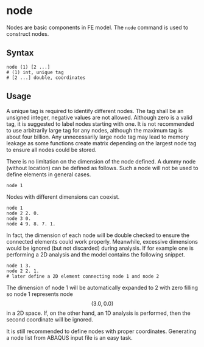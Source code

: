 # node

Nodes are basic components in FE model. The `node` command is used to construct nodes.

## Syntax

```
node (1) [2 ...]
# (1) int, unique tag
# [2 ...] double, coordinates
```

## Usage

A unique tag is required to identify different nodes. The tag shall be an unsigned integer, negative values are not allowed. Although zero is a valid tag, it is suggested to label nodes starting with one. It is not recommended to use arbitrarily large tag for any nodes, although the maximum tag is about four billion. Any unnecessarily large node tag may lead to memory leakage as some functions create matrix depending on the largest node tag to ensure all nodes could be stored.

There is no limitation on the dimension of the node defined. A dummy node (without location) can be defined as follows. Such a node will not be used to define elements in general cases.

```
node 1
```

Nodes with different dimensions can coexist.

```
node 1
node 2 2. 0.
node 3 0.
node 4 9. 8. 7. 1.
```

In fact, the dimension of each node will be double checked to ensure the connected elements could work properly. Meanwhile, excessive dimensions would be ignored (but not discarded) during analysis. If for example one is performing a 2D analysis and the model contains the following snippet.

```
node 1 3.
node 2 2. 1.
# later define a 2D element connecting node 1 and node 2
```

The dimension of node 1 will be automatically expanded to 2 with zero filling so node 1 represents node $$(3.0,0.0)$$ in a 2D space. If, on the other hand, an 1D analysis is performed, then the second coordinate will be ignored.

It is still recommended to define nodes with proper coordinates. Generating a node list from ABAQUS input file is an easy task.
